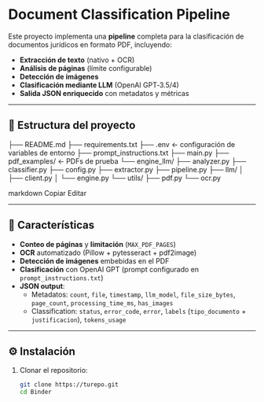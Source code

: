 # Document Classification Pipeline

Este proyecto implementa una **pipeline** completa para la clasificación de documentos jurídicos en formato PDF, incluyendo:

- **Extracción de texto** (nativo + OCR)  
- **Análisis de páginas** (límite configurable)  
- **Detección de imágenes**  
- **Clasificación mediante LLM** (OpenAI GPT‑3.5/4)  
- **Salida JSON enriquecido** con metadatos y métricas

---

## 📝 Estructura del proyecto

├── README.md
├── requirements.txt
├── .env ← configuración de variables de entorno
├── prompt_instructions.txt
├── main.py
├── pdf_examples/ ← PDFs de prueba
└── engine_llm/
├── analyzer.py
├── classifier.py
├── config.py
├── extractor.py
├── pipeline.py
├── llm/
│ ├── client.py
│ └── engine.py
└── utils/
├── pdf.py
└── ocr.py

markdown
Copiar
Editar

---

## 🚀 Características

- **Conteo de páginas** y **limitación** (`MAX_PDF_PAGES`)  
- **OCR** automatizado (Pillow + pytesseract + pdf2image)  
- **Detección de imágenes** embebidas en el PDF  
- **Clasificación** con OpenAI GPT (prompt configurado en `prompt_instructions.txt`)  
- **JSON output**:
  - Metadatos: `count`, `file`, `timestamp`, `llm_model`, `file_size_bytes`, `page_count`, `processing_time_ms`, `has_images`
  - Classification: `status`, `error_code`, `error`, `labels` (`tipo_documento` + `justificacion`), `tokens_usage`

---

## ⚙️ Instalación

1. Clonar el repositorio:
   ```bash
   git clone https://turepo.git
   cd Binder